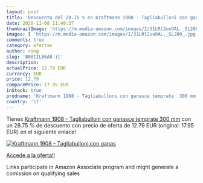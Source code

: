 ```yaml
---
layout: post
title: 'Descuento del 28.75 % en Kraftmann 1908 - Tagliabulloni con ganas'
date: 2020-11-08 11:49:37
thumbnailImage: 'https://m.media-amazon.com/images/I/31LRl2uoOAL._SL200_.jpg'
images: [ 'https://m.media-amazon.com/images/I/31LRl2uoOAL._SL200_.jpg' ]
comments: true
category: ofertas
author: ring
slug: 'B001ILB6A8-it'
description:
actualPrice: 12.79 EUR
currency: EUR
price: 12.79
comparePrice: 17.95 EUR
inStock: true
prodname: 'Kraftmann 1908 - Tagliabulloni con ganasce temprate  300 mm'
country: 'it'
---
```


Tienes [Kraftmann 1908 - Tagliabulloni con ganasce temprate  300 mm](https://www.amazon.it/dp/B001ILB6A8/?tag=tolees00-21) con un 28.75 % de descuento con precio de oferta de 12.79 EUR (original: 17.95 EUR) en el siguiente enlace!

[![Kraftmann 1908 - Tagliabulloni con ganas](https://m.media-amazon.com/images/I/31LRl2uoOAL._SL200_.jpg)](https://www.amazon.it/dp/B001ILB6A8/?tag=tolees00-21)

[Accede a la oferta!!](https://www.amazon.it/dp/B001ILB6A8/?tag=tolees00-21)

Links participate in Amazon Associate program and might generate a comission on qualifying sales


